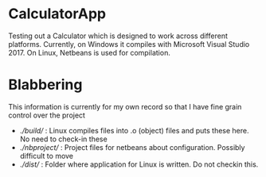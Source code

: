 # CalculatorApp

Testing out a Calculator which is designed to work across different platforms. Currently, on Windows it compiles 
with Microsoft Visual Studio 2017. On Linux, Netbeans is used for compilation. 


# Blabbering 

This information is currently for my own record so that I have fine grain control over the project 

* *./build/* : Linux compiles files into .o (object) files and puts these here. No need to check-in these
* *./nbproject/* : Project files for netbeans about configuration. Possibly difficult to move
* *./dist/* : Folder where application for Linux is written. Do not checkin this. 